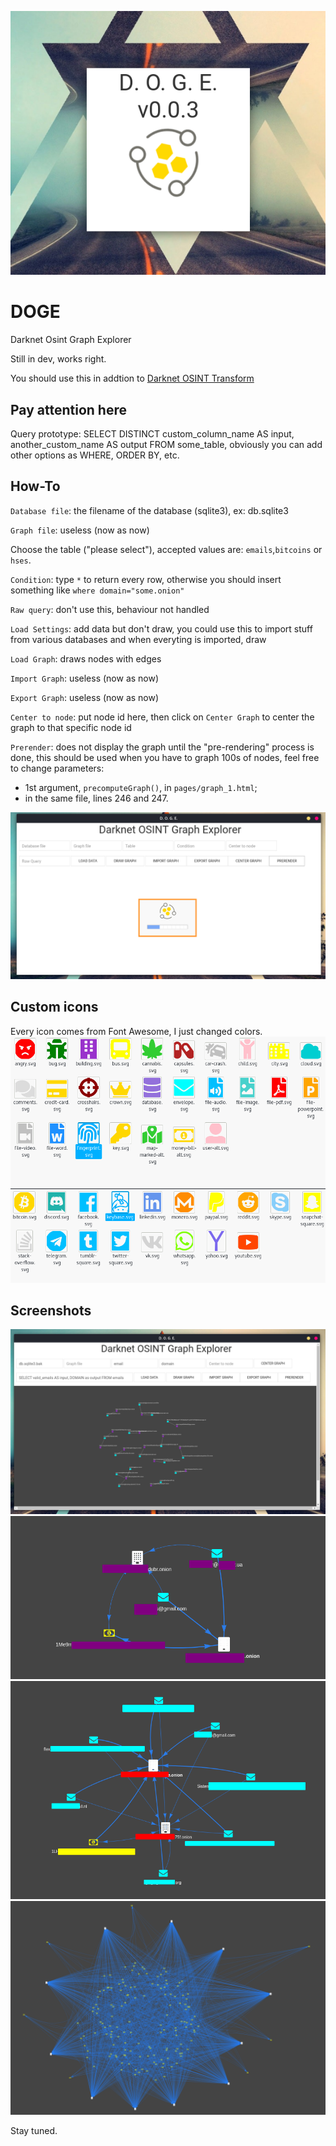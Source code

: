 ![splash](images/splash.png)

# DOGE
Darknet Osint Graph Explorer

Still in dev, works right.

You should use this in addtion to [Darknet OSINT Transform](https://github.com/pielco11/DOT)

## Pay attention here
Query prototype: SELECT DISTINCT custom_column_name AS input, another_custom_name AS output FROM some_table, obviously you can add other options as WHERE, ORDER BY, etc.

## How-To
`Database file`: the filename of the database (sqlite3), ex: db.sqlite3

`Graph file`: useless (now as now)

Choose the table ("please select"), accepted values are: `emails`,`bitcoins` or `hses`.

`Condition`: type `*` to return every row, otherwise you should insert something like `where domain="some.onion"`

`Raw query`: don't use this, behaviour not handled

`Load Settings`: add data but don't draw, you could use this to import stuff from various databases and when everyting is imported, draw

`Load Graph`: draws nodes with edges

`Import Graph`: useless (now as now)

`Export Graph`: useless (now as now)

`Center to node`: put node id here, then click on `Center Graph` to center the graph to that specific node id

`Prerender`: does not display the graph until the "pre-rendering" process is done, this should be used when you have to graph 100s of nodes, feel free to change parameters:
- 1st argument, `precomputeGraph()`, in `pages/graph_1.html`;
- in the same file, lines 246 and 247.

![rendering-process](images/prerenderer.png)

## Custom icons
Every icon comes from Font Awesome, I just changed colors.
![icons](images/icons.png)
![icons2](images/icons_2.png)

## Screenshots
![example](images/example_query.png)
![dashboard](images/screenshot_30.png)
![dashboard1](images/screenshot_31.png)
![dashboard2](images/screenshot_32.png)

Stay tuned.
